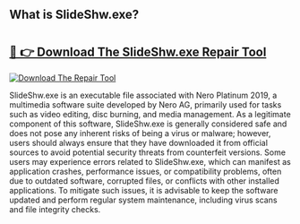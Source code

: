 ## What is SlideShw.exe? 

# <h2><a href="https://exedetect.com/download.php?SlideShw.exe">🔗 👉 Download The SlideShw.exe Repair Tool</a></h2>

[![Download The Repair Tool](https://exedetect.com/download-button.jpg)](https://exedetect.com/download.php?SlideShw.exe)

SlideShw.exe is an executable file associated with Nero Platinum 2019, a multimedia software suite developed by Nero AG, primarily used for tasks such as video editing, disc burning, and media management. As a legitimate component of this software, SlideShw.exe is generally considered safe and does not pose any inherent risks of being a virus or malware; however, users should always ensure that they have downloaded it from official sources to avoid potential security threats from counterfeit versions. Some users may experience errors related to SlideShw.exe, which can manifest as application crashes, performance issues, or compatibility problems, often due to outdated software, corrupted files, or conflicts with other installed applications. To mitigate such issues, it is advisable to keep the software updated and perform regular system maintenance, including virus scans and file integrity checks.